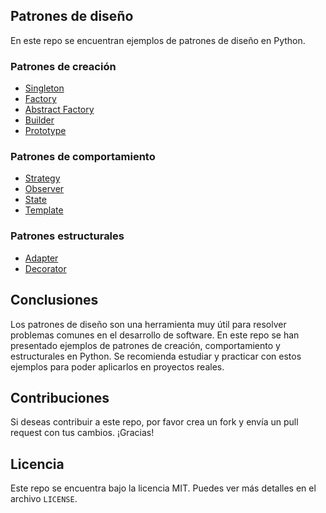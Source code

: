 ## Patrones de diseño

En este repo se encuentran ejemplos de patrones de diseño en Python.

### Patrones de creación
- [Singleton](https://github.com/victoMR/design-patterns-py/tree/main/Patrones_creacionales/singleton-pattern)
- [Factory](https://github.com/victoMR/design-patterns-py/tree/main/Patrones_creacionales/factory-pattern)
- [Abstract Factory](https://github.com/victoMR/design-patterns-py/tree/main/Patrones_creacionales/abstract-factory-pattern)
- [Builder](https://github.com/victoMR/design-patterns-py/tree/main/Patrones_creacionales/builder-pattern)
- [Prototype](https://github.com/victoMR/design-patterns-py/tree/main/Patrones_creacionales/prototype-pattern)

### Patrones de comportamiento
- [Strategy](https://github.com/victoMR/design-patterns-py/tree/main/Patrones_de_comportamiento/strategy-pattern)
- [Observer](https://github.com/victoMR/design-patterns-py/tree/main/Patrones_de_comportamiento/observer-pattern)
- [State](https://github.com/victoMR/design-patterns-py/tree/main/Patrones_de_comportamiento/state-pattern)
- [Template](https://github.com/victoMR/design-patterns-py/tree/main/Patrones_de_comportamiento/template-pattern)

### Patrones estructurales
- [Adapter](https://github.com/victoMR/design-patterns-py/tree/main/Patrones_estructurales/adapter-pattern)
- [Decorator](https://github.com/victoMR/design-patterns-py/tree/main/Patrones_estructurales/decorator-pattern)


## Conclusiones

Los patrones de diseño son una herramienta muy útil para resolver problemas comunes en el desarrollo de software. En este repo se han presentado ejemplos de patrones de creación, comportamiento y estructurales en Python. Se recomienda estudiar y practicar con estos ejemplos para poder aplicarlos en proyectos reales.

## Contribuciones

Si deseas contribuir a este repo, por favor crea un fork y envía un pull request con tus cambios. ¡Gracias!

## Licencia

Este repo se encuentra bajo la licencia MIT. Puedes ver más detalles en el archivo `LICENSE`.



